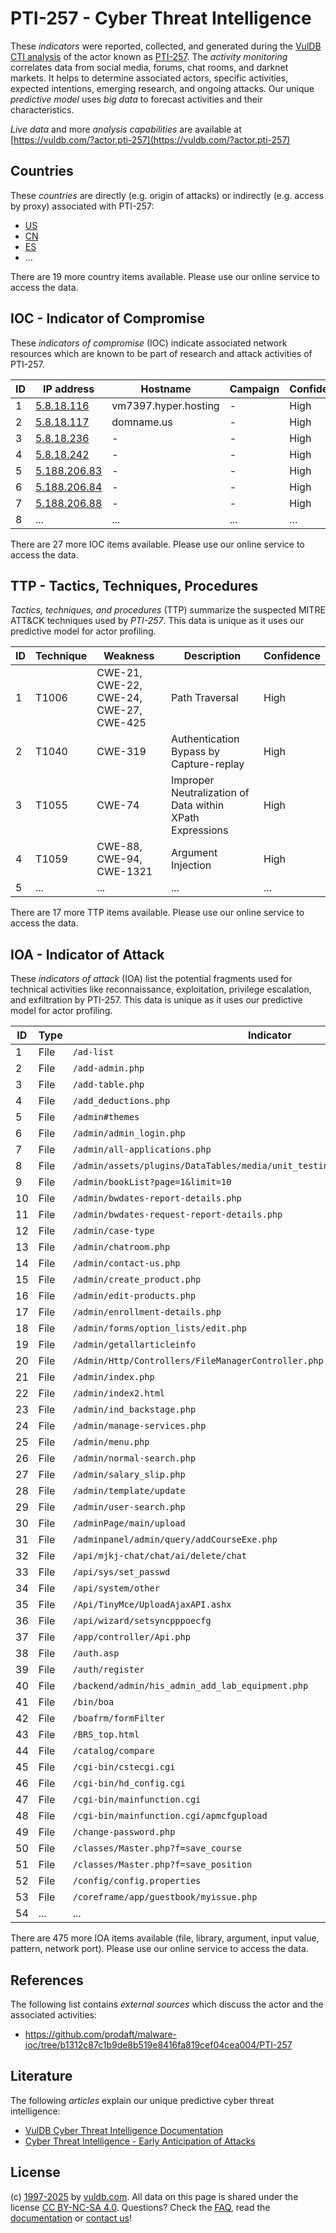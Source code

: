 # PTI-257 - Cyber Threat Intelligence

These _indicators_ were reported, collected, and generated during the [VulDB CTI analysis](https://vuldb.com/?kb.cti) of the actor known as [PTI-257](https://vuldb.com/?actor.pti-257). The _activity monitoring_ correlates data from social media, forums, chat rooms, and darknet markets. It helps to determine associated actors, specific activities, expected intentions, emerging research, and ongoing attacks. Our unique _predictive model_ uses _big data_ to forecast activities and their characteristics.

_Live data_ and more _analysis capabilities_ are available at [https://vuldb.com/?actor.pti-257](https://vuldb.com/?actor.pti-257)

## Countries

These _countries_ are directly (e.g. origin of attacks) or indirectly (e.g. access by proxy) associated with PTI-257:

* [US](https://vuldb.com/?country.us)
* [CN](https://vuldb.com/?country.cn)
* [ES](https://vuldb.com/?country.es)
* ...

There are 19 more country items available. Please use our online service to access the data.

## IOC - Indicator of Compromise

These _indicators of compromise_ (IOC) indicate associated network resources which are known to be part of research and attack activities of PTI-257.

ID | IP address | Hostname | Campaign | Confidence
-- | ---------- | -------- | -------- | ----------
1 | [5.8.18.116](https://vuldb.com/?ip.5.8.18.116) | vm7397.hyper.hosting | - | High
2 | [5.8.18.117](https://vuldb.com/?ip.5.8.18.117) | domname.us | - | High
3 | [5.8.18.236](https://vuldb.com/?ip.5.8.18.236) | - | - | High
4 | [5.8.18.242](https://vuldb.com/?ip.5.8.18.242) | - | - | High
5 | [5.188.206.83](https://vuldb.com/?ip.5.188.206.83) | - | - | High
6 | [5.188.206.84](https://vuldb.com/?ip.5.188.206.84) | - | - | High
7 | [5.188.206.88](https://vuldb.com/?ip.5.188.206.88) | - | - | High
8 | ... | ... | ... | ...

There are 27 more IOC items available. Please use our online service to access the data.

## TTP - Tactics, Techniques, Procedures

_Tactics, techniques, and procedures_ (TTP) summarize the suspected MITRE ATT&CK techniques used by _PTI-257_. This data is unique as it uses our predictive model for actor profiling.

ID | Technique | Weakness | Description | Confidence
-- | --------- | -------- | ----------- | ----------
1 | T1006 | CWE-21, CWE-22, CWE-24, CWE-27, CWE-425 | Path Traversal | High
2 | T1040 | CWE-319 | Authentication Bypass by Capture-replay | High
3 | T1055 | CWE-74 | Improper Neutralization of Data within XPath Expressions | High
4 | T1059 | CWE-88, CWE-94, CWE-1321 | Argument Injection | High
5 | ... | ... | ... | ...

There are 17 more TTP items available. Please use our online service to access the data.

## IOA - Indicator of Attack

These _indicators of attack_ (IOA) list the potential fragments used for technical activities like reconnaissance, exploitation, privilege escalation, and exfiltration by PTI-257. This data is unique as it uses our predictive model for actor profiling.

ID | Type | Indicator | Confidence
-- | ---- | --------- | ----------
1 | File | `/ad-list` | Medium
2 | File | `/add-admin.php` | High
3 | File | `/add-table.php` | High
4 | File | `/add_deductions.php` | High
5 | File | `/admin#themes` | High
6 | File | `/admin/admin_login.php` | High
7 | File | `/admin/all-applications.php` | High
8 | File | `/admin/assets/plugins/DataTables/media/unit_testing/templates/empty_table.php` | High
9 | File | `/admin/bookList?page=1&limit=10` | High
10 | File | `/admin/bwdates-report-details.php` | High
11 | File | `/admin/bwdates-request-report-details.php` | High
12 | File | `/admin/case-type` | High
13 | File | `/admin/chatroom.php` | High
14 | File | `/admin/contact-us.php` | High
15 | File | `/admin/create_product.php` | High
16 | File | `/admin/edit-products.php` | High
17 | File | `/admin/enrollment-details.php` | High
18 | File | `/admin/forms/option_lists/edit.php` | High
19 | File | `/admin/getallarticleinfo` | High
20 | File | `/Admin/Http/Controllers/FileManagerController.php` | High
21 | File | `/admin/index.php` | High
22 | File | `/admin/index2.html` | High
23 | File | `/admin/ind_backstage.php` | High
24 | File | `/admin/manage-services.php` | High
25 | File | `/admin/menu.php` | High
26 | File | `/admin/normal-search.php` | High
27 | File | `/admin/salary_slip.php` | High
28 | File | `/admin/template/update` | High
29 | File | `/admin/user-search.php` | High
30 | File | `/adminPage/main/upload` | High
31 | File | `/adminpanel/admin/query/addCourseExe.php` | High
32 | File | `/api/mjkj-chat/chat/ai/delete/chat` | High
33 | File | `/api/sys/set_passwd` | High
34 | File | `/api/system/other` | High
35 | File | `/Api/TinyMce/UploadAjaxAPI.ashx` | High
36 | File | `/api/wizard/setsyncpppoecfg` | High
37 | File | `/app/controller/Api.php` | High
38 | File | `/auth.asp` | Medium
39 | File | `/auth/register` | High
40 | File | `/backend/admin/his_admin_add_lab_equipment.php` | High
41 | File | `/bin/boa` | Medium
42 | File | `/boafrm/formFilter` | High
43 | File | `/BRS_top.html` | High
44 | File | `/catalog/compare` | High
45 | File | `/cgi-bin/cstecgi.cgi` | High
46 | File | `/cgi-bin/hd_config.cgi` | High
47 | File | `/cgi-bin/mainfunction.cgi` | High
48 | File | `/cgi-bin/mainfunction.cgi/apmcfgupload` | High
49 | File | `/change-password.php` | High
50 | File | `/classes/Master.php?f=save_course` | High
51 | File | `/classes/Master.php?f=save_position` | High
52 | File | `/config/config.properties` | High
53 | File | `/coreframe/app/guestbook/myissue.php` | High
54 | ... | ... | ...

There are 475 more IOA items available (file, library, argument, input value, pattern, network port). Please use our online service to access the data.

## References

The following list contains _external sources_ which discuss the actor and the associated activities:

* https://github.com/prodaft/malware-ioc/tree/b1312c87c1b9de8b519e8416fa819cef04cea004/PTI-257

## Literature

The following _articles_ explain our unique predictive cyber threat intelligence:

* [VulDB Cyber Threat Intelligence Documentation](https://vuldb.com/?kb.cti)
* [Cyber Threat Intelligence - Early Anticipation of Attacks](https://www.scip.ch/en/?labs.20201022)

## License

(c) [1997-2025](https://vuldb.com/?kb.changelog) by [vuldb.com](https://vuldb.com/?kb.about). All data on this page is shared under the license [CC BY-NC-SA 4.0](https://creativecommons.org/licenses/by-nc-sa/4.0/). Questions? Check the [FAQ](https://vuldb.com/?kb.faq), read the [documentation](https://vuldb.com/?kb) or [contact us](https://vuldb.com/?contact)!
